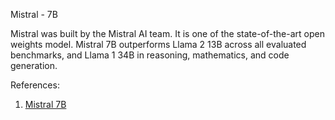 Mistral - 7B

Mistral was built by the Mistral AI team. It is one of the state-of-the-art open weights model. Mistral 7B outperforms Llama 2 13B across all evaluated benchmarks, and Llama 1 34B in reasoning, mathematics, and code generation.

References:

1. [Mistral 7B](https://arxiv.org/abs/2310.06825)

